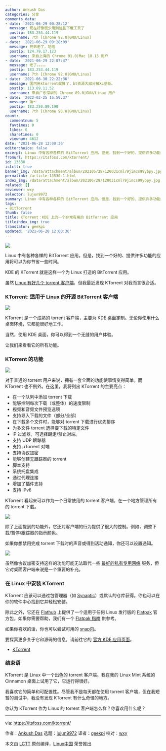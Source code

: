 ```yaml
---
author: Ankush Das
categories: 分享
comments_data:
- date: '2021-06-29 00:28:12'
  message: 现在好像很少用到这些下载工具了
  postip: 183.253.44.119
  username: 7th [Chrome 92.0|GNU/Linux]
- date: '2021-06-29 09:28:09'
  message: 兄弟老了，哈哈
  postip: 124.79.17.123
  username: 来自上海的 Chrome 91.0|Mac 10.15 用户
- date: '2021-06-29 22:07:47'
  message: 老了。。。。。
  postip: 183.253.44.119
  username: 7th [Chrome 92.0|GNU/Linux]
- date: '2021-06-30 22:22:36'
  message: 国内用ktorrent就算了，bt资源大部分被XL垄断。
  postip: 113.89.11.52
  username: 来自广东深圳的 Chrome 89.0|GNU/Linux 用户
- date: '2022-02-25 16:59:37'
  message: 唉～
  postip: 183.250.89.190
  username: 7th [Chrome 98.0|GNU/Linux]
count:
  commentnum: 5
  favtimes: 0
  likes: 0
  sharetimes: 0
  viewnum: 4612
date: '2021-06-28 12:00:36'
editorchoice: false
excerpt: Linux 中有各种各样的 BitTorrent 应用。但是，找到一个好的、提供许多功能的应用将可以为你节省一些时间。
fromurl: https://itsfoss.com/ktorrent/
id: 13530
islctt: true
banner_img: /data/attachment/album/202106/28/120031cml79jimcs99ybpy.jpg
permalink: /article-13530-1.html
index_img: /data/attachment/album/202106/28/120031cml79jimcs99ybpy.jpg.thumb.jpg
related: []
reviewer: wxy
selector: lujun9972
summary: Linux 中有各种各样的 BitTorrent 应用。但是，找到一个好的、提供许多功能的应用将可以为你节省一些时间。
tags:
- BitTorrent
thumb: false
title: KTorrent：KDE 上的一个非常有用的 BitTorrent 应用
titleindex_img: true
translator: geekpi
updated: '2021-06-28 12:00:36'
---
```


![](/data/attachment/album/202106/28/120031cml79jimcs99ybpy.jpg)


Linux 中有各种各样的 BitTorrent 应用。但是，找到一个好的、提供许多功能的应用将可以为你节省一些时间。


KDE 的 KTorrent 就是这样一个为 Linux 打造的 BitTorrent 应用。


虽然 [Linux 有好几个 torrent 客户端](https://itsfoss.com/best-torrent-ubuntu/)，但我最近发现 KTorrent 对我而言很合适。


### KTorrent: 适用于 Linux 的开源 BitTorrent 客户端


![](/data/attachment/album/202106/28/120036y6xppw2f8dwaaxmb.png)


KTorrent 是一个成熟的 torrent 客户端，主要为 KDE 桌面定制。无论你使用什么桌面环境，它都能很好地工作。


当然，使用 KDE 桌面，你可以得到一个无缝的用户体验。


让我们来看看它的所有功能。


### KTorrent 的功能


![](/data/attachment/album/202106/28/120036zlbbmwtc95icbbc0.png)


对于普通的 torrent 用户来说，拥有一套全面的功能使事情变得简单。而 KTorrent 也不例外。在这里，我将列出 KTorrent 的主要亮点：


* 在一个队列中添加 torrent 下载
* 能够控制每次下载（或整体）的速度限制
* 视频和音频文件预览选项
* 支持导入下载的文件（部分/全部）
* 在下载多个文件时，能够对 torrent 下载进行优先排序
* 为多文件 torrent 选择要下载的特定文件
* IP 过滤器，可选择踢走/禁止对端。
* 支持 UDP 跟踪器
* 支持 µTorrent 对端
* 支持协议加密
* 能够创建无跟踪器的 torrent
* 脚本支持
* 系统托盘集成
* 通过代理连接
* 增加了插件支持
* 支持 IPv6


KTorrent 看起来可以作为一个日常使用的 torrent 客户端，在一个地方管理所有的 torrent 下载。


![](/data/attachment/album/202106/28/120036aoqc5yiznvjo99yj.png)


除了上面提到的功能外，它还对客户端的行为提供了很大的控制。例如，调整下载/暂停/跟踪器的指示颜色。


如果你想禁用完成 torrent 下载时的声音或得到活动通知，你还可以设置通知。


![](/data/attachment/album/202106/28/120037c0baz03bt4tpk0b0.png)


虽然像协议加密支持这样的功能可能无法取代一些 [最好的私有专用网络](https://itsfoss.com/best-vpn-linux/) 服务，但它对桌面客户端来说是一个重要的补充。


### 在 Linux 中安装 KTorrent


KTorrent 应该可以通过包管理器（如 [Synaptic](https://itsfoss.com/synaptic-package-manager/)）或默认的仓库获得。你也可以在你的软件中心找到它并轻松安装。


除此之外，它还在 [Flathub](https://flathub.org/apps/details/org.kde.ktorrent) 上提供了一个适用于任何 Linux 发行版的 [Flatpak](https://itsfoss.com/what-is-flatpak/) 官方包。如果你需要帮助，我们有一个 [Flatpak 指南](https://itsfoss.com/flatpak-guide/) 供参考。


如果你喜欢的话，你也可以尝试可用的 [snap包](https://snapcraft.io/ktorrent)。


要探索更多关于它和源码的信息，请前往它的 [官方 KDE 应用页面](https://apps.kde.org/ktorrent/)。


* [KTorrent](https://apps.kde.org/ktorrent/)


### 结束语


KTorrent 是 Linux 中一个出色的 torrent 客户端。我在我的 Linux Mint 系统的 Cinnamon 桌面上试用了它，它运行得很好。


我喜欢它的简单和可配置性。尽管我不是每天都在使用 torrent 客户端，但在我短暂的测试中，我没有发现 KTorrent 有什么奇怪的地方。


你认为 KTorrent 作为 Linux 的 torrent 客户端怎么样？你喜欢用什么呢？




---


via: <https://itsfoss.com/ktorrent/>


作者：[Ankush Das](https://itsfoss.com/author/ankush/) 选题：[lujun9972](https://github.com/lujun9972) 译者：[geekpi](https://github.com/geekpi) 校对：[wxy](https://github.com/wxy)


本文由 [LCTT](https://github.com/LCTT/TranslateProject) 原创编译，[Linux中国](https://linux.cn/) 荣誉推出